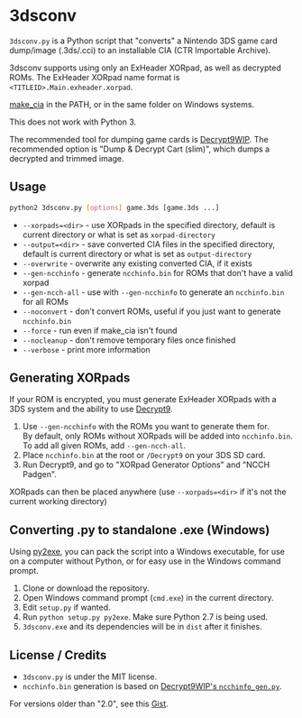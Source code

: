 # 3dsconv
`3dsconv.py` is a Python script that "converts" a Nintendo 3DS game card dump/image (.3ds/.cci) to an installable CIA (CTR Importable Archive).

3dsconv supports using only an ExHeader XORpad, as well as decrypted ROMs. The ExHeader XORpad name format is `<TITLEID>.Main.exheader.xorpad`.

[make_cia](https://github.com/ihaveamac/ctr_toolkit) in the PATH, or in the same folder on Windows systems.

This does not work with Python 3.

The recommended tool for dumping game cards is [Decrypt9WIP](https://github.com/d0k3/Decrypt9WIP). The recommended option is "Dump & Decrypt Cart (slim)", which dumps a decrypted and trimmed image.

## Usage
```bash
python2 3dsconv.py [options] game.3ds [game.3ds ...]
```
* `--xorpads=<dir>` - use XORpads in the specified directory, default is current directory or what is set as `xorpad-directory`
* `--output=<dir>` - save converted CIA files in the specified directory, default is current directory or what is set as `output-directory`
* `--overwrite` - overwrite any existing converted CIA, if it exists
* `--gen-ncchinfo` - generate `ncchinfo.bin` for ROMs that don't have a valid xorpad
* `--gen-ncch-all` - use with `--gen-ncchinfo` to generate an `ncchinfo.bin` for all ROMs
* `--noconvert` - don't convert ROMs, useful if you just want to generate `ncchinfo.bin`
* `--force` - run even if make_cia isn't found
* `--nocleanup` - don't remove temporary files once finished
* `--verbose` - print more information

## Generating XORpads
If your ROM is encrypted, you must generate ExHeader XORpads with a 3DS system and the ability to use [Decrypt9](https://github.com/d0k3/Decrypt9WIP).

1. Use `--gen-ncchinfo` with the ROMs you want to generate them for.  
   By default, only ROMs without XORpads will be added into `ncchinfo.bin`. To add all given ROMs, add `--gen-ncch-all`.
2. Place `ncchinfo.bin` at the root or `/Decrypt9` on your 3DS SD card.
3. Run Decrypt9, and go to "XORpad Generator Options" and "NCCH Padgen".

XORpads can then be placed anywhere (use `--xorpads=<dir>` if it's not the current working directory)

## Converting .py to standalone .exe (Windows)
Using [py2exe](http://www.py2exe.org/), you can pack the script into a Windows executable, for use on a computer without Python, or for easy use in the Windows command prompt.

1. Clone or download the repository.
2. Open Windows command prompt (`cmd.exe`) in the current directory.
3. Edit `setup.py` if wanted.
4. Run `python setup.py py2exe`. Make sure Python 2.7 is being used.
5. `3dsconv.exe` and its dependencies will be in `dist` after it finishes. 

## License / Credits
* `3dsconv.py` is under the MIT license.
* `ncchinfo.bin` generation is based on [Decrypt9WIP's `ncchinfo_gen.py`](https://github.com/d0k3/Decrypt9WIP/blob/master/scripts/ncchinfo_gen.py).

For versions older than "2.0", see this [Gist](https://gist.github.com/ihaveamac/dfc01fa09483c275f72ad69cd7e8080f).
